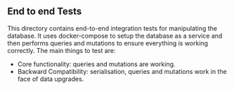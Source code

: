 End to end Tests
----------------

This directory contains end-to-end integration tests for manipulating the database. It uses docker-compose to setup the database as a service and then performs queries and mutations to ensure everything is working correctly. The main things to test are:

 - Core functionality: queries and mutations are working.
 - Backward Compatibility: serialisation, queries and mutations work in the face of data upgrades.
